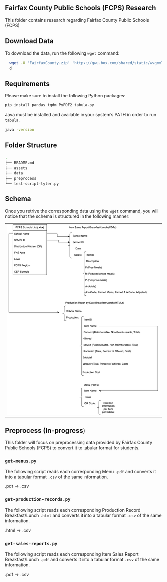 ## Fairfax County Public Schools (FCPS) Research

This folder contains research regarding Fairfax County Public Schools (FCPS)

## Download Data

To download the data, run the following `wget` command:

```bash
  wget -O 'FairfaxCounty.zip' 'https://gwu.box.com/shared/static/wvgmx7n7tbrhuk140t8tm9zkb2z5top9.zip'
  d
```

## Requirements

Please make sure to install the following Python packages:

```bash
pip install pandas tqdm PyPDF2 tabula-py
```

Java must be installed and available in your system’s PATH in order to run `tabula`.

```bash
java -version
```

## Folder Structure

```bash
.
├── README.md
├── assets
├── data
├── preprocess
└── test-script-tyler.py
```

## Schema

Once you retrive the corresponding data using the `wget` command, you will notice that the schema is structured in the following manner:

<table>
  <tr>
    <td style="width: 50%;">
      <img src="assets/FCPS.drawio.svg" alt="First GIF" width="100%">
    </td>
  </tr>
</table>

## Preprocess (In-progress)

This folder will focus on preprocessing data provided by Fairfax County Public Schools (FCPS) to convert it to tabular format for students.

### `get-menus.py`

The following script reads each corresponding Menu `.pdf` and converts it into a tabular format `.csv` of the same information.

$\text{.pdf} \to \text{.csv}$

### `get-production-records.py`

The following script reads each corresponding Production Record Breakfast/Lunch `.html` and converts it into a tabular format `.csv` of the same information.

$\text{.html} \to \text{.csv}$

### `get-sales-reports.py`

The following script reads each corresponding Item Sales Report Breakfast/Lunch `.pdf` and converts it into a tabular format `.csv` of the same information.

$\text{.pdf} \to \text{.csv}$
